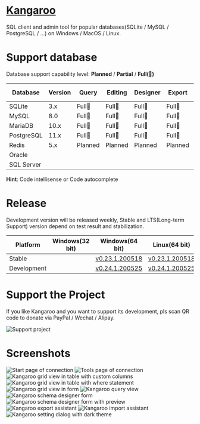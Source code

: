 # [Kangaroo](https://dbkangaroo.github.io)
SQL client and admin tool for popular databases(SQLite / MySQL / PostgreSQL / ...) on Windows / MacOS / Linux.

# Support database
Database support capability level: __Planned__ / __Partial__ / __Full(:100:)__

| Database    | Version | Query     | Editing   | Designer  | Export    | Import    | Hint      | Modeling | DB Sync |
|-------------|---------|-----------|-----------|-----------|-----------|-----------|-----------|----------|---------|
| SQLite      | 3.x     | Full:100: | Full:100: | Full:100: | Full:100: | Full:100: | Planned   | Planned  | Planned |
| MySQL       | 8.0     | Full:100: | Full:100: | Full:100: | Full:100: | Full:100: | Planned   | Planned  | Planned |
| MariaDB     | 10.x    | Full:100: | Full:100: | Full:100: | Full:100: | Full:100: | Planned   | Planned  | Planned |
| PostgreSQL  | 11.x    | Full:100: | Full:100: | Full:100: | Full:100: | Full:100: | Planned   | Planned  | Planned |
| Redis       | 5.x     | Planned   | Planned   | Planned   | Planned   | Planned   | Planned   | Planned  | Planned |
| Oracle      |         |           |           |           |           |           |           |          |         |
| SQL Server  |         |           |           |           |           |           |           |          |         |

**Hint**: Code intellisense or Code autocomplete


# Release
Development version will be released weekly, Stable and LTS(Long-term Support) version depend on test result and stabilization.

| Platform | Windows(32 bit) | Windows(64 bit) | Linux(64 bit)   | MacOS(64 bit)   |
|----------|-----------------|-----------------|-----------------|-----------------|
| Stable |  | [v0.23.1.200518](https://dbkangaroo.github.io/download/download/v0.23.1.200518) | [v0.23.1.200518](https://dbkangaroo.github.io/download/download/v0.23.1.200518) | [v0.23.1.200518](https://dbkangaroo.github.io/download/download/v0.23.1.200518) |
| Development |  | [v0.24.1.200525](https://dbkangaroo.github.io/download/v0.24.1.200525) | [v0.24.1.200525](https://dbkangaroo.github.io/download/v0.24.1.200525) | [v0.24.1.200525](https://dbkangaroo.github.io/download/v0.24.1.200525) |


# Support the Project
If you like Kangaroo and you want to support its development, pls scan QR code to donate via PayPal / Wechat / Alipay.

![Support project](./images/pay_wide.png)

# Screenshots
![Start page of connection](./images/kangaroo-start.png)
![Tools page of connection](./images/kangaroo-tools.png)
![Kangaroo grid view in table with custom columns](./images/kangaroo-grid.png)
![Kangaroo grid view in table with where statement](./images/kangaroo-grid2.png)
![Kangaroo grid view in form](./images/kangaroo-form.png)
![Kangaroo query view](./images/kangaroo-query.png)
![Kangaroo schema designer form](./images/kangaroo-designer.png)
![Kangaroo schema designer form with preview](./images/kangaroo-designer2.png)
![Kangaroo export assistant](./images/kangaroo-export.png)
![Kangaroo import assistant](./images/kangaroo-import.png)
![Kangaroo setting dialog with dark theme](./images/kangaroo-setting.png)

